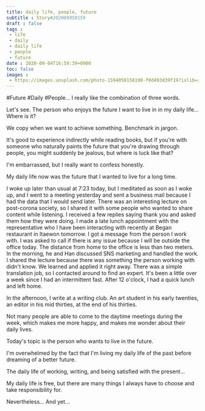 ```yaml
---
title: daily life, people, future
subtitle : Story#202009050159
draft : false
tags :
 - life
 - daily
 - daily life
 - people
 - future
date : 2020-09-04T16:59:39+0900
toc: false
images : 
 - https://images.unsplash.com/photo-1594058158190-f0d493d39f19?ixlib=rb-1.2.1&q=80&fm=jpg&crop=entropy&cs=tinysrgb&w=1080&fit=max&ixid=eyJhcHBfaWQiOjE1NTU0OX0
---
```


#Future #Daily #People... I really like the combination of three words.  

Let's see. The person who enjoys the future I want to live in in my daily life... Where is it?  

We copy when we want to achieve something. Benchmark in jargon.  

It's good to experience indirectly while reading books, but if you're with someone who naturally paints the future that you're drawing through people, you might suddenly be jealous, but where is luck like that?  

I'm embarrassed, but I really want to confess honestly.  

My daily life now was the future that I wanted to live for a long time.  

I woke up later than usual at 7:23 today, but I meditated as soon as I woke up, and I went to a meeting yesterday and sent a business mail because I had the data that I would send later. There was an interesting lecture on post-corona society, so I shared it with some people who wanted to share content while listening. I received a few replies saying thank you and asked them how they were doing. I made a late lunch appointment with the representative who I have been interacting with recently at Began restaurant in Itaewon tomorrow. I got a message from the person I work with. I was asked to call if there is any issue because I will be outside the office today. The distance from home to the office is less than two meters. In the morning, he and Han discussed SNS marketing and handled the work. I shared the lecture because there was something the person working with didn't know. We learned and applied it right away. There was a simple translation job, so I contacted around to find an expert. It's been a little over a week since I had an intermittent fast. After 12 o'clock, I had a quick lunch and left home.  

In the afternoon, I write at a writing club. An art student in his early twenties, an editor in his mid thirties, at the end of his thirties.  

Not many people are able to come to the daytime meetings during the week, which makes me more happy, and makes me wonder about their daily lives.  

Today's topic is the person who wants to live in the future.  

I'm overwhelmed by the fact that I'm living my daily life of the past before dreaming of a better future.  

The daily life of working, writing, and being satisfied with the present...  

My daily life is free, but there are many things I always have to choose and take responsibility for.  

Nevertheless... And yet...  

  

